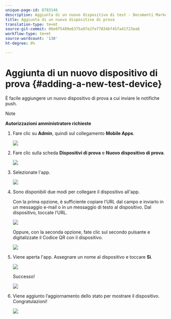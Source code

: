 ```yaml
---
unique-page-id: 8783146
description: Aggiunta di un nuovo dispositivo di test - Documenti Marketo - Documentazione del prodotto
title: Aggiunta di un nuovo dispositivo di prova
translation-type: tm+mt
source-git-commit: 06e0f5489e6375a97e2fe77834bf45fa41f23ea6
workflow-type: tm+mt
source-wordcount: '130'
ht-degree: 0%

---
```



# Aggiunta di un nuovo dispositivo di prova {#adding-a-new-test-device}

È facile aggiungere un nuovo dispositivo di prova a cui inviare le notifiche push.

>[!NOTE]
>
>**Autorizzazioni amministratore richieste**

1. Fare clic su **Admin**, quindi sul collegamento **Mobile Apps**.

   ![](assets/image2015-7-9-14-3a33-3a12.png)

1. Fare clic sulla scheda **Dispositivi di prova** e **Nuovo dispositivo di prova**.

   ![](assets/image2015-7-17-17-3a4-3a52.png)

1. Selezionate l&#39;app.

   ![](assets/image2015-7-17-17-3a6-3a4.png)

1. Sono disponibili due modi per collegare il dispositivo all&#39;app.

   Con la prima opzione, è sufficiente copiare l’URL dal campo e inviarlo in un messaggio e-mail o in un messaggio di testo al dispositivo. Dal dispositivo, toccate l’URL.

   ![](assets/image2015-7-20-11-3a27-3a2.png)

   Oppure, con la seconda opzione, fate clic sul secondo pulsante e digitalizzate il Codice QR con il dispositivo.

   ![](assets/image2015-7-17-17-3a9-3a54.png)

1. Viene aperta l&#39;app. Assegnare un nome al dispositivo e toccare **Sì**.

   ![](assets/image2015-7-17-17-3a31-3a23.png)

   Successo!

   ![](assets/image2015-7-17-17-3a33-3a5.png)

1. Viene aggiunto l’aggiornamento dello stato per mostrare il dispositivo. Congratulazioni!

   ![](assets/image2015-7-17-17-3a14-3a32.png)
